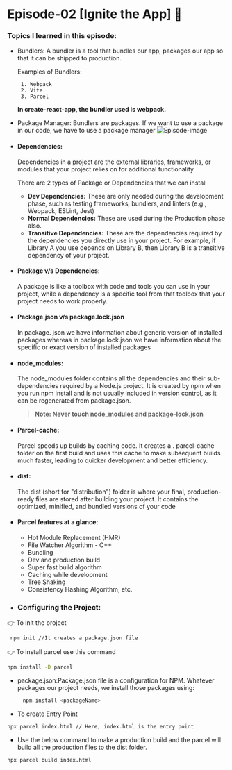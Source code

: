 
# Episode-02 [Ignite the App] 🚀

### Topics I learned in this episode: 

- Bundlers: A bundler is a tool that bundles our app, packages our app so that it can be shipped to production.
  
  Examples of Bundlers:
  
       1. Webpack 
       2. Vite
       3. Parcel









  **In create-react-app, the bundler used is webpack.**

- Package Manager: Bundlers are packages. If we want to use a package in our code, we have to use a package manager
![Episode-image](https://i.ibb.co/B64m5fX/Screenshot-2024-09-12-163554.png)

- #### Dependencies:
  Dependencies in a project are the external libraries, frameworks, or modules that your project relies on for additional functionality
  
  There are 2 types of Package or Dependencies that we can install
  
  - **Dev Dependencies:** These are only needed during the development phase, such as testing frameworks, bundlers, and linters (e.g., Webpack, ESLint, Jest)
   - **Normal Dependencies:** These are  used during the Production phase also.
   - **Transitive Dependencies:** These are the dependencies required by the dependencies you directly use in your project. For example, if Library A you use depends on Library B, then Library B is a transitive dependency of your project.

- #### Package v/s Dependencies:
  A package is like a toolbox with code and tools you can use in   your project, while a dependency is a specific tool from that   toolbox that your project needs to work properly.

- #### Package.json v/s package.lock.json
  In package. json we have information about generic version
  of installed packages whereas in package.lock.json we have
  information about the specific or exact version of installed packages


- #### node_modules:
  The node_modules folder contains all the dependencies and their   sub-dependencies required by a Node.js project. It is created by   npm when you run npm install and is not usually included in   version control, as it can be regenerated from package.json.

  >**Note: Never touch node_modules and package-lock.json** 

- #### Parcel-cache:
  Parcel speeds up builds by caching code. It creates a .  parcel-cache folder on the first build and uses this cache to make   subsequent builds much faster, leading to quicker development and   better efficiency.

- #### dist:
  The dist (short for "distribution") folder is where your final,   production-ready files are stored after building your project. It   contains the optimized, minified, and bundled versions of your code

- #### **Parcel features at a glance:**
   
   - Hot Module Replacement (HMR)
   - File Watcher Algorithm - C++
   - Bundling
   - Dev and production build
   - Super fast build algorithm
   - Caching while development 
   - Tree Shaking
   - Consistency Hashing Algorithm, etc.






- ### Configuring the Project:




 👉 To init the project

```bash
 npm init //It creates a package.json file
```

 👉 To install parcel use this command

```bash
npm install -D parcel 
```
- package.json:Package.json file is a configuration for NPM. Whatever packages our project needs, we install those packages using:
```bash
     npm install <packageName>
 ```

- To create Entry Point 
```bash
npx parcel index.html // Here, index.html is the entry point
```
- Use the below command to make a production build and the parcel will build all the production files to the dist folder.

```bash
npx parcel build index.html
```